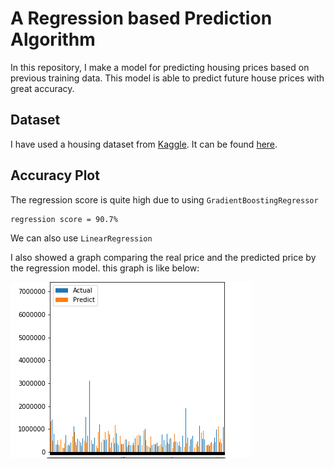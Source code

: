 # A Regression based Prediction Algorithm
In this repository, I make a model for predicting housing prices based on previous training data. This model is able to predict future house prices with great accuracy.

## Dataset
I have used a housing dataset from [Kaggle](https://www.kaggle.com/). It can be found [here](dataset/kc_house_data.csv).
## Accuracy Plot
The regression score is quite high due to using ```GradientBoostingRegressor```
```
regression score = 90.7%
```
We can also use ```LinearRegression```

I also showed a graph comparing the real price and the predicted price by the regression model.
this graph is like below:

![](images/plot1.png)
